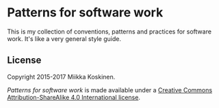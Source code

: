 # Patterns for software work

This is my collection of conventions, patterns and practices for software work.
It's like a very general style guide.


## License

Copyright 2015-2017 Miikka Koskinen.

*Patterns for software work* is made available under a [Creative Commons
Attribution-ShareAlike 4.0 International license][cc-by-sa].

[cc-by-sa]: http://creativecommons.org/licenses/by-sa/4.0
